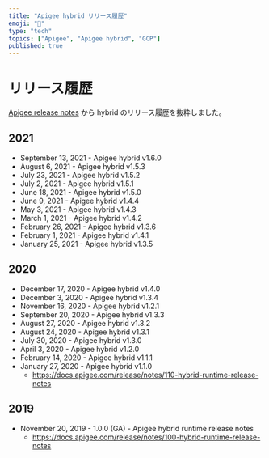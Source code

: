 ```yaml
---
title: "Apigee hybrid リリース履歴"
emoji: "💬"
type: "tech"
topics: ["Apigee", "Apigee hybrid", "GCP"]
published: true
---
```


# リリース履歴

[Apigee release notes](https://cloud.google.com/apigee/docs/release/notes/apigee-release-notes) から hybrid のリリース履歴を抜粋しました。

## 2021

* September 13, 2021  - Apigee hybrid v1.6.0
* August 6, 2021  - Apigee hybrid v1.5.3
* July 23, 2021  - Apigee hybrid v1.5.2
* July 2, 2021  - Apigee hybrid v1.5.1
* June 18, 2021  - Apigee hybrid v1.5.0
* June 9, 2021  - Apigee hybrid v1.4.4
* May 3, 2021  - Apigee hybrid v1.4.3
* March 1, 2021  - Apigee hybrid v1.4.2
* February 26, 2021  - Apigee hybrid v1.3.6
* February 1, 2021  - Apigee hybrid v1.4.1
* January 25, 2021 - Apigee hybrid v1.3.5

## 2020

* December 17, 2020 - Apigee hybrid v1.4.0
* December 3, 2020 - Apigee hybrid v1.3.4
* November 16, 2020 - Apigee hybrid v1.2.1
* September 20, 2020 - Apigee hybrid v1.3.3
* August 27, 2020 - Apigee hybrid v1.3.2
* August 24, 2020 - Apigee hybrid v1.3.1
* July 30, 2020 - Apigee hybrid v1.3.0
* April 3, 2020 - Apigee hybrid v1.2.0
* February 14, 2020 - Apigee hybrid v1.1.1
* January 27, 2020 - Apigee hybrid v1.1.0
  * https://docs.apigee.com/release/notes/110-hybrid-runtime-release-notes

## 2019

* November 20, 2019 - 1.0.0 (GA) - Apigee hybrid runtime release notes
  * https://docs.apigee.com/release/notes/100-hybrid-runtime-release-notes
